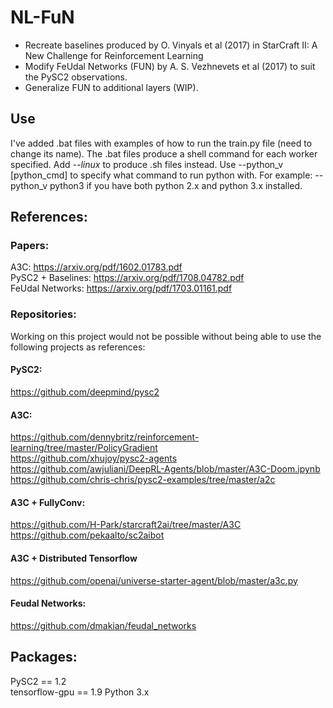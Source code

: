 # NL-FuN
* Recreate baselines produced by O. Vinyals et al (2017) in StarCraft II: A New Challenge for Reinforcement Learning
* Modify FeUdal Networks (FUN) by A. S. Vezhnevets et al (2017) to suit the PySC2 observations.
* Generalize FUN to additional layers (WIP).

## Use
I've added .bat files with examples of how to run the train.py file (need to change its name). The .bat files produce a shell command for each worker specified. Add *--linux* to produce .sh files instead. Use --python_v [python_cmd] to specify what command to run python with. For example: --python_v python3 if you have both python 2.x and python 3.x installed.

## References:
### Papers:    
A3C: https://arxiv.org/pdf/1602.01783.pdf    
PySC2 + Baselines: https://arxiv.org/pdf/1708.04782.pdf    
FeUdal Networks: https://arxiv.org/pdf/1703.01161.pdf    

### Repositories:
Working on this project would not be possible without being able to use the following projects as references:    
#### PySC2:
https://github.com/deepmind/pysc2    

#### A3C:     
https://github.com/dennybritz/reinforcement-learning/tree/master/PolicyGradient   
https://github.com/xhujoy/pysc2-agents    
https://github.com/awjuliani/DeepRL-Agents/blob/master/A3C-Doom.ipynb    
https://github.com/chris-chris/pysc2-examples/tree/master/a2c    

#### A3C + FullyConv:    
https://github.com/H-Park/starcraft2ai/tree/master/A3C    
https://github.com/pekaalto/sc2aibot    

#### A3C + Distributed Tensorflow        
https://github.com/openai/universe-starter-agent/blob/master/a3c.py    

#### Feudal Networks:    
https://github.com/dmakian/feudal_networks    

## Packages:
PySC2 == 1.2    
tensorflow-gpu == 1.9
Python 3.x
